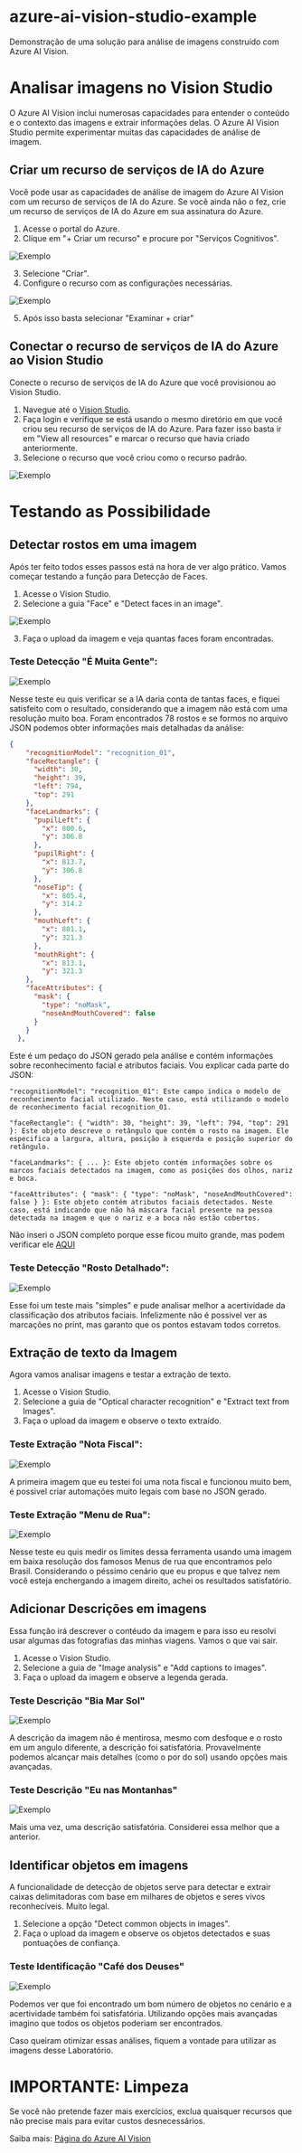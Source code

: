 # azure-ai-vision-studio-example
Demonstração de uma solução para análise de imagens construído com Azure AI Vision.

# Analisar imagens no Vision Studio

O Azure AI Vision inclui numerosas capacidades para entender o conteúdo e o contexto das imagens e extrair informações delas. O Azure AI Vision Studio permite experimentar muitas das capacidades de análise de imagem.

## Criar um recurso de serviços de IA do Azure

Você pode usar as capacidades de análise de imagem do Azure AI Vision com um recurso de serviços de IA do Azure. Se você ainda não o fez, crie um recurso de serviços de IA do Azure em sua assinatura do Azure.

1. Acesse o portal do Azure.
2. Clique em "+ Criar um recurso" e procure por "Serviços Cognitivos".
   
![Exemplo](passo%20a%20passo/1.png)

3. Selecione "Criar".
4. Configure o recurso com as configurações necessárias.

   
![Exemplo](passo%20a%20passo/2.png)

5. Após isso basta selecionar "Examinar + criar"

## Conectar o recurso de serviços de IA do Azure ao Vision Studio

Conecte o recurso de serviços de IA do Azure que você provisionou ao Vision Studio.

1. Navegue até o [Vision Studio](https://portal.vision.cognitive.azure.com).
2. Faça login e verifique se está usando o mesmo diretório em que você criou seu recurso de serviços de IA do Azure.
   Para fazer isso basta ir em "View all resources" e marcar o recurso que havia criado anteriormente.
3. Selecione o recurso que você criou como o recurso padrão.

![Exemplo](passo%20a%20passo/6.png) 

# Testando as Possibilidade

## Detectar rostos em uma imagem

Após ter feito todos esses passos está na hora de ver algo prático. Vamos começar testando a função para Detecção de Faces.

1. Acesse o Vision Studio.
2. Selecione a guia "Face" e "Detect faces in an image".

![Exemplo](passo%20a%20passo/7.png) 
   
3. Faça o upload da imagem e veja quantas faces foram encontradas.


### Teste Detecção "É Muita Gente":

![Exemplo](passo%20a%20passo/9.png) 

Nesse teste eu quis verificar se a IA daria conta de tantas faces, e fiquei satisfeito com o resultado, considerando que a imagem não está com uma resolução muito boa. 
Foram encontrados 78 rostos e se formos no arquivo JSON podemos obter informações mais detalhadas da análise:

```json
{
    "recognitionModel": "recognition_01",
    "faceRectangle": {
      "width": 30,
      "height": 39,
      "left": 794,
      "top": 291
    },
    "faceLandmarks": {
      "pupilLeft": {
        "x": 800.6,
        "y": 306.8
      },
      "pupilRight": {
        "x": 813.7,
        "y": 306.8
      },
      "noseTip": {
        "x": 805.4,
        "y": 314.2
      },
      "mouthLeft": {
        "x": 801.1,
        "y": 321.3
      },
      "mouthRight": {
        "x": 813.1,
        "y": 321.3
    },
    "faceAttributes": {
      "mask": {
        "type": "noMask",
        "noseAndMouthCovered": false
      }
    }
  },
```
Este é um pedaço do JSON gerado pela análise e contém informações sobre reconhecimento facial e atributos faciais. Vou explicar cada parte do JSON:

    "recognitionModel": "recognition_01": Este campo indica o modelo de reconhecimento facial utilizado. Neste caso, está utilizando o modelo de reconhecimento facial recognition_01.

    "faceRectangle": { "width": 30, "height": 39, "left": 794, "top": 291 }: Este objeto descreve o retângulo que contém o rosto na imagem. Ele especifica a largura, altura, posição à esquerda e posição superior do retângulo.

    "faceLandmarks": { ... }: Este objeto contém informações sobre os marcos faciais detectados na imagem, como as posições dos olhos, nariz e boca.

    "faceAttributes": { "mask": { "type": "noMask", "noseAndMouthCovered": false } }: Este objeto contém atributos faciais detectados. Neste caso, está indicando que não há máscara facial presente na pessoa detectada na imagem e que o nariz e a boca não estão cobertos.

Não inseri o JSON completo porque esse ficou muito grande, mas podem verificar ele [AQUI](https://github.com/Bot-Mateus/azure-ai-vision-studio/blob/main/outputs/muitaspessoas.json)

### Teste Detecção "Rosto Detalhado":

![Exemplo](passo%20a%20passo/10.png) 

Esse foi um teste mais "simples" e pude analisar melhor a acertividade da classificação dos atributos faciais. 
Infelizmente não é possivel ver as marcações no print, mas garanto que os pontos estavam todos corretos.

## Extração de texto da Imagem

Agora vamos analisar imagens e testar a extração de texto.

1. Acesse o Vision Studio.
2. Selecione a guia de "Optical character recognition" e "Extract text from Images".
3. Faça o upload da imagem e observe o texto extraído.

### Teste Extração "Nota Fiscal":

![Exemplo](passo%20a%20passo/12.png) 

A primeira imagem que eu testei foi uma nota fiscal e funcionou muito bem, é possivel criar automações muito legais com base no JSON gerado.

### Teste Extração "Menu de Rua":

![Exemplo](passo%20a%20passo/13.png) 

Nesse teste eu quis medir os limites dessa ferramenta usando uma imagem em baixa resolução dos famosos Menus de rua que encontramos pelo Brasil. Considerando o péssimo cenário que eu propus e que talvez nem você esteja enchergando a imagem direito, achei os resultados satisfatório.

## Adicionar Descrições em imagens

Essa função irá descrever o contéudo da imagem e para isso eu resolvi usar algumas das fotografias das minhas viagens. Vamos o que vai sair.

1. Acesse o Vision Studio.
2. Selecione a guia de "Image analysis" e "Add captions to images".
3. Faça o upload da imagem e observe a legenda gerada.

### Teste Descrição "Bia Mar Sol"

![Exemplo](passo%20a%20passo/15.png)

A descrição da imagem não é mentirosa, mesmo com desfoque e o rosto em um angulo diferente, a descrição foi satisfatória. Provavelmente podemos alcançar mais detalhes (como o por do sol) usando opções mais avançadas.

### Teste Descrição "Eu nas Montanhas"

![Exemplo](passo%20a%20passo/16.png)

Mais uma vez, uma descrição satisfatória. Considerei essa melhor que a anterior.

## Identificar objetos em imagens

A funcionalidade de detecção de objetos serve para detectar e extrair caixas delimitadoras com base em milhares de objetos e seres vivos reconhecíveis. Muito legal.

1. Selecione a opção "Detect common objects in images".
2. Faça o upload da imagem e observe os objetos detectados e suas pontuações de confiança.

### Teste Identificação "Café dos Deuses"

![Exemplo](passo%20a%20passo/19.png)

Podemos ver que foi encontrado um bom número de objetos no cenário e a acertividade também foi satisfatória. Utilizando opções mais avançadas imagino que todos os objetos poderiam ser encontrados. 

Caso queiram otimizar essas análises, fiquem a vontade para utilizar as imagens desse Laboratório.

# IMPORTANTE: Limpeza

Se você não pretende fazer mais exercícios, exclua quaisquer recursos que não precise mais para evitar custos desnecessários.

Saiba mais: [Página do Azure AI Vision]([link-para-a-página](https://microsoftlearning.github.io/mslearn-ai-fundamentals/Instructions/Labs/03-image-analysis.html))
